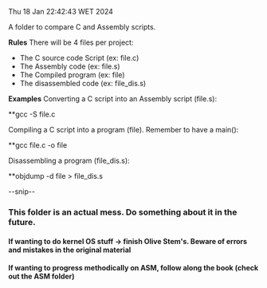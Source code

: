 Thu 18 Jan 22:42:43 WET 2024

A folder to compare C and Assembly scripts.

**Rules**
There will be 4 files per project:

- The C source code Script (ex: file.c)
- The Assembly code (ex: file.s)
- The Compiled program (ex: file)
- The disassembled code (ex: file_dis.s)

**Examples**
Converting a C script into an Assembly script (file.s):

**gcc -S file.c

Compiling a C script into a program (file). Remember to have a main():

**gcc file.c -o file

Disassembling a program (file_dis.s):

**objdump -d file > file_dis.s
    
--snip--

### This folder is an actual mess. Do something about it in the future.

#### If wanting to do kernel OS stuff -> finish Olive Stem's. Beware of errors and mistakes in the original material
#### If wanting to progress methodically on ASM, follow along the book (check out the ASM folder)
